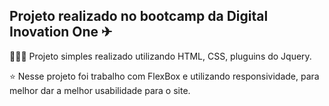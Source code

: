 ## Projeto realizado no bootcamp da Digital Inovation One ✈

👨🏽‍💻 Projeto simples realizado utilizando HTML, CSS, pluguins do Jquery.

⭐ Nesse projeto foi trabalho com FlexBox e utilizando responsividade, para melhor dar a melhor usabilidade 
para o site.

